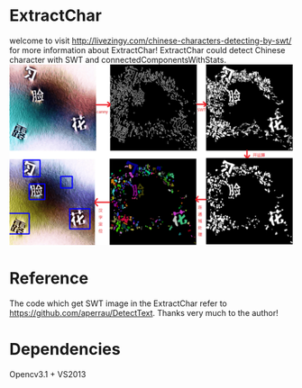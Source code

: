# ExtractChar

welcome to visit http://livezingy.com/chinese-characters-detecting-by-swt/ for more information about ExtractChar!
ExtractChar could detect Chinese character with SWT and connectedComponentsWithStats.
![Single Test interface](https://github.com/livezingy/ExtractChar/blob/master/ExtractChar.png)

# Reference

The code which get SWT image in the ExtractChar refer to https://github.com/aperrau/DetectText. 
Thanks very much to the author!

# Dependencies

Opencv3.1 + VS2013
